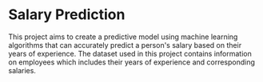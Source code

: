 # Salary Prediction
This project aims to create a predictive model using machine learning algorithms that can accurately predict a person's salary based on their years of experience. The dataset used in this project contains information on employees which includes their years of experience and corresponding salaries.
